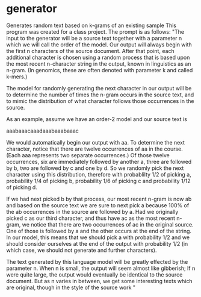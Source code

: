 # generator
Generates random text based on k-grams of an existing sample
This program was created for a class project. The prompt is as follows:
"The input to the generator will be a source text together with a parameter n which we will call the order of the model. Our output will always begin with the first n characters of the source document. After that point, each additional character is chosen using a random process that is based upon the most recent n-character string in the output, known in linguistics as an n-gram. (In genomics, these are often denoted with parameter k and called k-mers.)

The model for randomly generating the next character in our output will be to determine the number of times the n-gram occurs in the source text, and to mimic the distribution of what character follows those occurrences in the source.

As an example, assume we have an order-2 model and our source text is 

aaabaaacaaadaaabaaabaaac 

We would automatically begin our output with aa. To determine the next character, notice that there are twelve occurrences of aa in the course. (Each aaa represents two separate occurrences.) Of those twelve occurrences, six are immediately followed by another a, three are followed by b, two are followed by c and one by d. So we randomly pick the next character using this distribution, therefore with probablilty 1/2 of picking a, probability 1/4 of picking b, probability 1/6 of picking c and probability 1/12 of picking d.

If we had next picked b by that process, our most recent n-gram is now ab and based on the source text we are sure to next pick a because 100% of the ab occurrences in the source are followed by a. Had we originally picked c as our third character, and thus have ac as the most recent n-gram, we notice that there are two occurrences of ac in the original source. One of those is followed by a and the other occurs at the end of the string. In our model, this means that we should pick a with probability 1/2 and we should consider ourselves at the end of the output with probability 1/2 (in which case, we should not generate and further characters).

The text generated by this language model will be greatly effected by the parameter n. When n is small, the output will seem almost like gibberish; If n were quite large, the output would eventually be identical to the source document. But as n varies in between, we get some interesting texts which are original, though in the style of the source work
"
